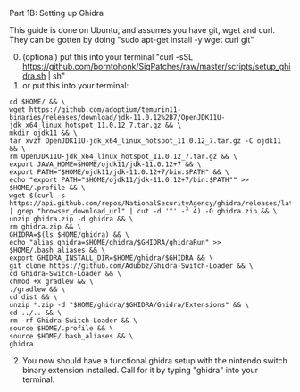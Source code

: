 Part 1B: Setting up Ghidra

This guide is done on Ubuntu, and assumes you have git, wget and curl. They can be gotten by doing "sudo apt-get install -y wget curl git"

0. (optional) put this into your terminal "curl -sSL https://github.com/borntohonk/SigPatches/raw/master/scripts/setup_ghidra.sh | sh"
1. or put this into your terminal: 

```
cd $HOME/ && \
wget https://github.com/adoptium/temurin11-binaries/releases/download/jdk-11.0.12%2B7/OpenJDK11U-jdk_x64_linux_hotspot_11.0.12_7.tar.gz && \
mkdir ojdk11 && \
tar xvzf OpenJDK11U-jdk_x64_linux_hotspot_11.0.12_7.tar.gz -C ojdk11 && \
rm OpenJDK11U-jdk_x64_linux_hotspot_11.0.12_7.tar.gz && \
export JAVA_HOME=$HOME/ojdk11/jdk-11.0.12+7 && \
export PATH="$HOME/ojdk11/jdk-11.0.12+7/bin:$PATH" && \
echo "export PATH="$HOME/ojdk11/jdk-11.0.12+7/bin:$PATH"" >> $HOME/.profile && \
wget $(curl -s https://api.github.com/repos/NationalSecurityAgency/ghidra/releases/latest | grep "browser_download_url" | cut -d '"' -f 4) -O ghidra.zip && \
unzip ghidra.zip -d ghidra && \
rm ghidra.zip && \
GHIDRA=$(ls $HOME/ghidra) && \
echo "alias ghidra=$HOME/ghidra/$GHIDRA/ghidraRun" >> $HOME/.bash_aliases && \
export GHIDRA_INSTALL_DIR=$HOME/ghidra/$GHIDRA && \
git clone https://github.com/Adubbz/Ghidra-Switch-Loader && \
cd Ghidra-Switch-Loader && \
chmod +x gradlew && \
./gradlew && \
cd dist && \
unzip *.zip -d "$HOME/ghidra/$GHIDRA/Ghidra/Extensions" && \
cd ../.. && \
rm -rf Ghidra-Switch-Loader && \
source $HOME/.profile && \
source $HOME/.bash_aliases && \
ghidra
```

2. You now should have a functional ghidra setup with the nintendo switch binary extension installed. Call for it by typing "ghidra" into your terminal.
